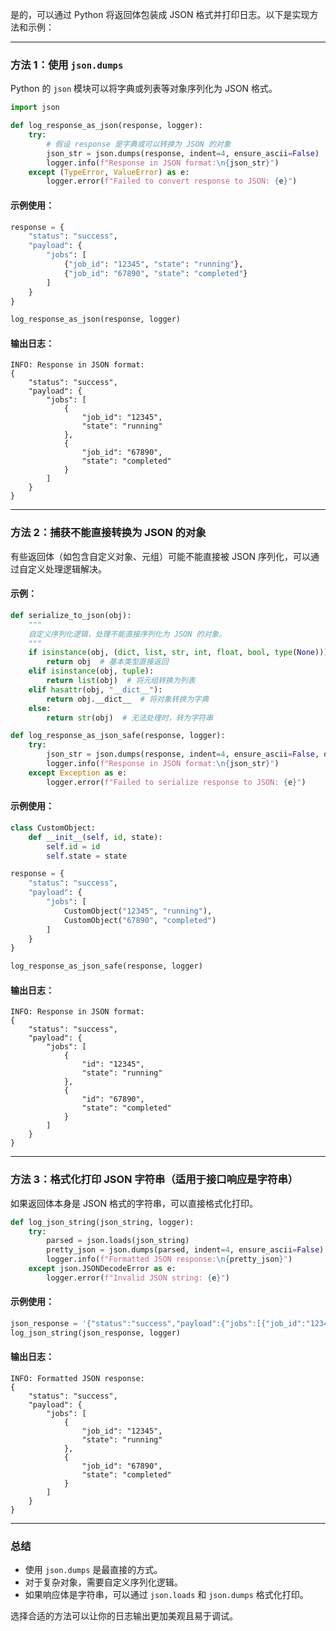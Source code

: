 是的，可以通过 Python 将返回体包装成 JSON 格式并打印日志。以下是实现方法和示例：

---

### 方法 1：使用 `json.dumps`

Python 的 `json` 模块可以将字典或列表等对象序列化为 JSON 格式。

```python
import json

def log_response_as_json(response, logger):
    try:
        # 假设 response 是字典或可以转换为 JSON 的对象
        json_str = json.dumps(response, indent=4, ensure_ascii=False)
        logger.info(f"Response in JSON format:\n{json_str}")
    except (TypeError, ValueError) as e:
        logger.error(f"Failed to convert response to JSON: {e}")
```

#### 示例使用：

```python
response = {
    "status": "success",
    "payload": {
        "jobs": [
            {"job_id": "12345", "state": "running"},
            {"job_id": "67890", "state": "completed"}
        ]
    }
}

log_response_as_json(response, logger)
```

#### 输出日志：

```plaintext
INFO: Response in JSON format:
{
    "status": "success",
    "payload": {
        "jobs": [
            {
                "job_id": "12345",
                "state": "running"
            },
            {
                "job_id": "67890",
                "state": "completed"
            }
        ]
    }
}
```

---

### 方法 2：捕获不能直接转换为 JSON 的对象

有些返回体（如包含自定义对象、元组）可能不能直接被 JSON 序列化，可以通过自定义处理逻辑解决。

#### 示例：

```python
def serialize_to_json(obj):
    """
    自定义序列化逻辑，处理不能直接序列化为 JSON 的对象。
    """
    if isinstance(obj, (dict, list, str, int, float, bool, type(None))):
        return obj  # 基本类型直接返回
    elif isinstance(obj, tuple):
        return list(obj)  # 将元组转换为列表
    elif hasattr(obj, "__dict__"):
        return obj.__dict__  # 将对象转换为字典
    else:
        return str(obj)  # 无法处理时，转为字符串

def log_response_as_json_safe(response, logger):
    try:
        json_str = json.dumps(response, indent=4, ensure_ascii=False, default=serialize_to_json)
        logger.info(f"Response in JSON format:\n{json_str}")
    except Exception as e:
        logger.error(f"Failed to serialize response to JSON: {e}")
```

#### 示例使用：

```python
class CustomObject:
    def __init__(self, id, state):
        self.id = id
        self.state = state

response = {
    "status": "success",
    "payload": {
        "jobs": [
            CustomObject("12345", "running"),
            CustomObject("67890", "completed")
        ]
    }
}

log_response_as_json_safe(response, logger)
```

#### 输出日志：

```plaintext
INFO: Response in JSON format:
{
    "status": "success",
    "payload": {
        "jobs": [
            {
                "id": "12345",
                "state": "running"
            },
            {
                "id": "67890",
                "state": "completed"
            }
        ]
    }
}
```

---

### 方法 3：格式化打印 JSON 字符串（适用于接口响应是字符串）

如果返回体本身是 JSON 格式的字符串，可以直接格式化打印。

```python
def log_json_string(json_string, logger):
    try:
        parsed = json.loads(json_string)
        pretty_json = json.dumps(parsed, indent=4, ensure_ascii=False)
        logger.info(f"Formatted JSON response:\n{pretty_json}")
    except json.JSONDecodeError as e:
        logger.error(f"Invalid JSON string: {e}")
```

#### 示例使用：

```python
json_response = '{"status":"success","payload":{"jobs":[{"job_id":"12345","state":"running"},{"job_id":"67890","state":"completed"}]}}'
log_json_string(json_response, logger)
```

#### 输出日志：

```plaintext
INFO: Formatted JSON response:
{
    "status": "success",
    "payload": {
        "jobs": [
            {
                "job_id": "12345",
                "state": "running"
            },
            {
                "job_id": "67890",
                "state": "completed"
            }
        ]
    }
}
```

---

### 总结

- 使用 `json.dumps` 是最直接的方式。
- 对于复杂对象，需要自定义序列化逻辑。
- 如果响应体是字符串，可以通过 `json.loads` 和 `json.dumps` 格式化打印。

选择合适的方法可以让你的日志输出更加美观且易于调试。